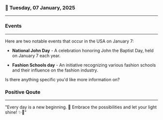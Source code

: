 ### 📅 Tuesday, 07 January, 2025
------
### Events
------
Here are two notable events that occur in the USA on January 7:

- **National John Day** - A celebration honoring John the Baptist Day, held on January 7 each year.
  
- **Fashion Schools day** - An initiative recognizing various fashion schools and their influence on the fashion industry.

Is there anything specific you'd like more information on?
### Positive Qoute
------
"Every day is a new beginning. 🌅 Embrace the possibilities and let your light shine! ✨🌟"
